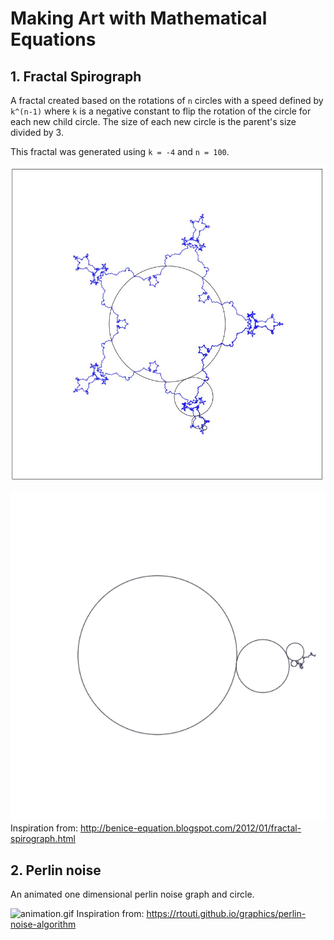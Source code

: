 # Making Art with Mathematical Equations


## 1. Fractal Spirograph
A fractal created based on the rotations of `n` circles with a speed defined by `k^(n-1)` where `k` is a negative constant to flip the rotation of the circle for each new child circle. The size of each new circle is the parent's size divided by 3.

This fractal was generated using `k = -4` and `n = 100`.

![fractal.jpg](fractal_spirograph/fractal.jpg)


![animation.gif](fractal_spirograph/animation.gif)
Inspiration from: http://benice-equation.blogspot.com/2012/01/fractal-spirograph.html

## 2. Perlin noise
An animated one dimensional perlin noise graph and circle.

![animation.gif](perlin_noise/animation.gif)
Inspiration from: https://rtouti.github.io/graphics/perlin-noise-algorithm
